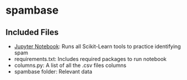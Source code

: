 # spambase

## Included Files
  - [Jupyter Notebook](README.md): Runs all Scikit-Learn tools to practice identifying spam
  - requirements.txt: Includes required packages to run notebook
  - columns.py: A list of all the .csv files columns
  - spambase folder: Relevant data
